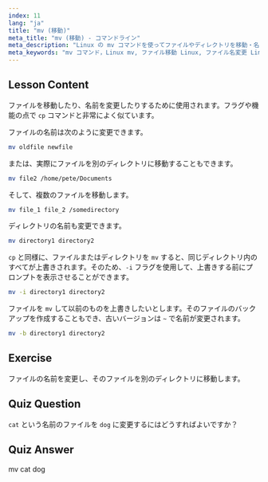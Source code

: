 ```yaml
---
index: 11
lang: "ja"
title: "mv (移動)"
meta_title: "mv (移動) - コマンドライン"
meta_description: "Linux の mv コマンドを使ってファイルやディレクトリを移動・名前変更する方法を学びましょう。そのオプションを理解し、上書きを防ぎます。Linux の旅を始めましょう！"
meta_keywords: "mv コマンド，Linux mv, ファイル移動 Linux, ファイル名変更 Linux, Linux チュートリアル，初心者，Linux ガイド"
---
```


## Lesson Content

ファイルを移動したり、名前を変更したりするために使用されます。フラグや機能の点で `cp` コマンドと非常によく似ています。

ファイルの名前は次のように変更できます。

```bash
mv oldfile newfile
```

または、実際にファイルを別のディレクトリに移動することもできます。

```bash
mv file2 /home/pete/Documents
```

そして、複数のファイルを移動します。

```bash
mv file_1 file_2 /somedirectory
```

ディレクトリの名前も変更できます。

```bash
mv directory1 directory2
```

`cp` と同様に、ファイルまたはディレクトリを `mv` すると、同じディレクトリ内のすべてが上書きされます。そのため、`-i` フラグを使用して、上書きする前にプロンプトを表示させることができます。

```bash
mv -i directory1 directory2
```

ファイルを `mv` して以前のものを上書きしたいとします。そのファイルのバックアップを作成することもでき、古いバージョンは `~` で名前が変更されます。

```bash
mv -b directory1 directory2
```

## Exercise

ファイルの名前を変更し、そのファイルを別のディレクトリに移動します。

## Quiz Question

`cat` という名前のファイルを `dog` に変更するにはどうすればよいですか？

## Quiz Answer

mv cat dog
